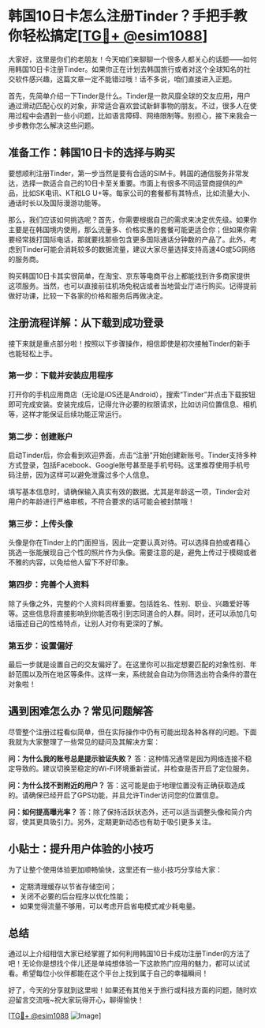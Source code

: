 # 韩国10日卡怎么注册Tinder？手把手教你轻松搞定[[TG💪+ @esim1088](https://t.me/s/esim1088)]

大家好，这里是你们的老朋友！今天咱们来聊聊一个很多人都关心的话题——如何用韩国10日卡注册Tinder。如果你正在计划去韩国旅行或者对这个全球知名的社交软件感兴趣，这篇文章一定不能错过哦！话不多说，咱们直接进入正题。

首先，先简单介绍一下Tinder是什么。Tinder是一款风靡全球的交友应用，用户通过滑动匹配心仪的对象，非常适合喜欢尝试新鲜事物的朋友。不过，很多人在使用过程中会遇到一些小问题，比如语言障碍、网络限制等。别担心，接下来我会一步步教你怎么解决这些问题。

## 准备工作：韩国10日卡的选择与购买

要想顺利注册Tinder，第一步当然是要有合适的SIM卡。韩国的通信服务非常发达，选择一款适合自己的10日卡至关重要。市面上有很多不同运营商提供的产品，比如SK电讯、KT和LG U+等。每家公司的套餐都有其特点，比如流量大小、通话时长以及国际漫游功能等。

那么，我们应该如何挑选呢？首先，你需要根据自己的需求来决定优先级。如果你主要是在韩国境内使用，那么流量多、价格实惠的套餐可能更适合你；但如果你需要经常拨打国际电话，那就要找那些包含更多国际通话分钟数的产品了。此外，考虑到Tinder可能会消耗较多的数据流量，建议大家尽量选择支持高速4G或5G网络的服务商。

购买韩国10日卡其实很简单，在淘宝、京东等电商平台上都能找到许多商家提供这项服务。当然，也可以直接前往机场免税店或者当地营业厅进行购买。记得提前做好功课，比较一下各家的价格和服务后再做决定。

## 注册流程详解：从下载到成功登录

接下来就是重点部分啦！按照以下步骤操作，相信即使是初次接触Tinder的新手也能轻松上手。

### 第一步：下载并安装应用程序
打开你的手机应用商店（无论是iOS还是Android），搜索“Tinder”并点击下载按钮即可完成安装。安装完成后，记得允许必要的权限请求，比如访问位置信息、相机等，这样才能保证后续功能正常运行。

### 第二步：创建账户
启动Tinder后，你会看到欢迎界面，点击“注册”开始创建新账号。Tinder支持多种方式登录，包括Facebook、Google账号甚至是手机号码。这里推荐使用手机号码注册，因为这样可以避免泄露过多个人信息。

填写基本信息时，请确保输入真实有效的数据。尤其是年龄这一项，Tinder会对用户的年龄进行严格审核，不符合要求的话可能会被封禁哦！

### 第三步：上传头像
头像是你在Tinder上的门面担当，因此一定要认真对待。可以选择自拍或者精心挑选一张能展现自己个性的照片作为头像。需要注意的是，避免上传过于模糊或者不雅的内容，以免给他人留下不好印象。

### 第四步：完善个人资料
除了头像之外，完整的个人资料同样重要。包括姓名、性别、职业、兴趣爱好等等。这些信息将直接影响到你能否吸引到志同道合的人群。同时，还可以添加几句话描述自己的性格特点，让别人对你有更深的了解。

### 第五步：设置偏好
最后一步就是设置自己的交友偏好了。在这里你可以指定想要匹配的对象性别、年龄范围以及所在地区等条件。这样一来，系统就会自动为你筛选出符合条件的潜在对象啦！

## 遇到困难怎么办？常见问题解答

尽管整个注册过程看似简单，但在实际操作中仍有可能出现各种各样的问题。下面我就为大家整理了一些常见的疑问及其解决方案：

**问：为什么我的账号总是提示验证失败？**
答：这种情况通常是因为网络连接不稳定导致的。建议切换至稳定的Wi-Fi环境重新尝试，并检查是否开启了定位服务。

**问：为什么找不到附近的用户？**
答：这可能是由于地理位置没有正确获取造成的。请确保已经开启了GPS功能，并且允许Tinder访问您的位置信息。

**问：如何提高曝光率？**
答：除了保持活跃状态外，还可以适当调整头像和简介内容，使其更具吸引力。另外，定期更新动态也有助于吸引更多关注。

## 小贴士：提升用户体验的小技巧

为了让整个使用体验更加顺畅愉快，这里还有一些小技巧分享给大家：
- 定期清理缓存以节省存储空间；
- 关闭不必要的后台程序以优化性能；
- 如果觉得流量不够用，可以考虑开启省电模式减少耗电量。

## 总结

通过以上介绍相信大家已经掌握了如何利用韩国10日卡成功注册Tinder的方法了吧！无论你是想找个伴儿还是单纯想体验一下这款热门应用的魅力，都可以试试看。希望每位小伙伴都能在这个平台上找到属于自己的幸福瞬间！

好了，今天的分享就到这里啦！如果还有其他关于旅行或科技方面的问题，随时欢迎留言交流哦~祝大家玩得开心，聊得愉快！

[[TG💪+ @esim1088](https://t.me/s/esim1088) ![Image](https://i.postimg.cc/4NQfJmqS/Snipaste-2025-05-13-00-14-12.png)]